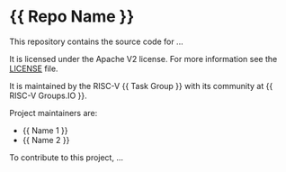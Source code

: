 # {{ Repo Name }}

This repository contains the source code for ...

It is licensed under the Apache V2 license.  For more information see the [LICENSE](https://github.com/riscv-software-src/template-riscv-code/blob/main/LICENSE) file.

It is maintained by the RISC-V {{ Task Group }} with its community at {{ RISC-V Groups.IO }}. 

Project maintainers are:

  * {{ Name 1 }}
  * {{ Name 2 }}
  
To contribute to this project, ...
